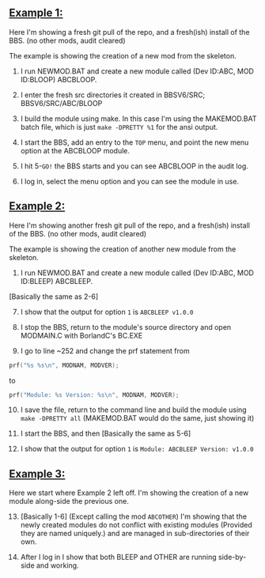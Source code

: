 ## [Example 1:](dosbox_bhz_skeleton_example_1.mp4)

Here I'm showing a fresh git pull of the repo, and a fresh(ish) install of the BBS. (no other mods, audit cleared) 

The example is showing the creation of a new mod from the skeleton.

1. I run NEWMOD.BAT and create a new module called (Dev ID:ABC, MOD ID:BLOOP) ABCBLOOP.

2. I enter the fresh src directories it created in BBSV6/SRC; BBSV6/SRC/ABC/BLOOP

3. I build the module using make. In this case I'm using the MAKEMOD.BAT batch file, which is just `make -DPRETTY %1` for the ansi output.

4. I start the BBS, add an entry to the `TOP` menu, and point the new menu option at the ABCBLOOP module.

5. I hit 5-`GO!` the BBS starts and you can see ABCBLOOP in the audit log.

6. I log in, select the menu option and you can see the module in use.


## [Example 2:](dosbox_bhz_skeleton_example_2.mp4)

Here I'm showing another fresh git pull of the repo, and a fresh(ish) install of the BBS. (no other mods, audit cleared)

The example is showing the creation of another new module from the skeleton.

1. I run NEWMOD.BAT and create a new module called (Dev ID:ABC, MOD ID:BLEEP) ABCBLEEP.

[Basically the same as 2-6]

7. I show that the output for option `1` is `ABCBLEEP v1.0.0`

8. I stop the BBS, return to the module's source directory and open MODMAIN.C with BorlandC's BC.EXE

9. I go to line ~252 and change the prf statement from 
  ```C
  prf("%s %s\n", MODNAM, MODVER);
  ``` 
to 
  ```C
  prf("Module: %s Version: %s\n", MODNAM, MODVER);
  ```

10. I save the file, return to the command line and build the module using `make -DPRETTY all` (MAKEMOD.BAT would do the same, just showing it)

11. I start the BBS, and then [Basically the same as 5-6]

12. I show that the output for option `1` is `Module: ABCBLEEP Version: v1.0.0`


## [Example 3:](dosbox_bhz_skeleton_example_3.mp4)

Here we start where Example 2 left off. I'm showing the creation of a new module along-side the previous one.

13. [Basically 1-6] (Except calling the mod `ABCOTHER`) I'm showing that the newly created modules do not conflict with existing modules (Provided they are named uniquely.) and are managed in sub-directories of their own.

14. After I log in I show that both BLEEP and OTHER are running side-by-side and working.
